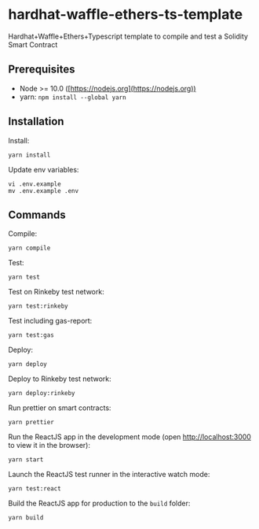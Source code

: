 # hardhat-waffle-ethers-ts-template
Hardhat+Waffle+Ethers+Typescript template to compile and test a Solidity Smart Contract

## Prerequisites
* Node >= 10.0 ([https://nodejs.org](https://nodejs.org))
* yarn: `npm install --global yarn`

## Installation
Install:
```
yarn install
```

Update env variables:
```
vi .env.example
mv .env.example .env
```

## Commands
Compile:
```
yarn compile
```

Test:
```
yarn test
```

Test on Rinkeby test network:
```
yarn test:rinkeby
```

Test including gas-report:
```
yarn test:gas
```

Deploy:
```
yarn deploy
```

Deploy to Rinkeby test network:
```
yarn deploy:rinkeby
```

Run prettier on smart contracts:
```
yarn prettier
```

Run the ReactJS app in the development mode (open [http://localhost:3000](http://localhost:3000) to view it in the browser):
```
yarn start
```

Launch the ReactJS test runner in the interactive watch mode:
```
yarn test:react
```

Build the ReactJS app for production to the `build` folder:
```
yarn build
```
